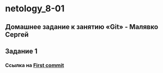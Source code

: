 # netology_8-01
## Домашнее задание к занятию «Git» - Малявко Сергей

## Задание 1
### Cсылка на [First commit](https://github.com/SERMSN/netology_8-01/commit/bd9eb4a8d2c7c398921d10f04cd587fc254d0c6a)